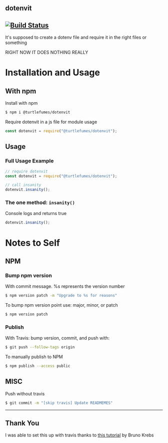 ## dotenvit 
## [![Build Status](https://travis-ci.com/turtlefumes/dotenvit.svg?branch=main)](https://travis-ci.com/turtlefumes/dotenvit)

It's supposed to create a dotenv file and require it in the right files or something

RIGHT NOW IT DOES NOTHING REALLY

# Installation and Usage

## With npm 

Install with npm
```bash
$ npm i @turtlefumes/dotenvit
```

Require dotenvit in a js file for module usage
```javascript
const dotenvit = require("@turtlefumes/dotenvit");
```

## Usage

### Full Usage Example

```javascript
// require dotenvit
const dotenvit = require("@turtlefumes/dotenvit");

// call insanity
dotenvit.insanity();
```

### The one method: `insanity()`
Console logs and returns true
```javascript
dotenvit.insanity();
```

# Notes to Self

## NPM
### Bump npm version 

With commit message.  %s represents the version number
``` bash
$ npm version patch -m "Upgrade to %s for reasons"
```
To bump npm version point use: major, minor, or patch
``` bash
$ npm version patch
```

### Publish
With Travis: bump version, commit, and push with:
``` bash
$ git push --follow-tags origin
```

To manually publish to NPM
``` bash
$ npm publish --access public
```

## MISC

Push without travis
``` bash
$ git commit -m "[skip travis] Update READMEMES"
```

<hr/>

## Thank You

I was able to set this up with travis thanks to [this tutorial](https://auth0.com/blog/developing-npm-packages/) by Bruno Krebs
